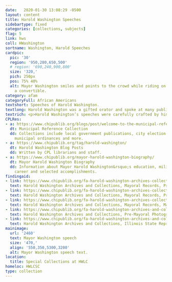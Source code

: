 ```yaml
---
date:   2020-01-30 13:08:29 -0500
layout: content
title: Harold Washington Speeches
sidebartype: fixed
categories: [collections, subjects]
flag: 5
link: hws
coll: HWashington
sortname: Washington, Harold Speeches
cardpic:
  pic: '30'
  region: '950,280,650,500'
  # region: '690,240,900,800'
  size: '320,'
  pich: 250px
  pos: 75% 40%
  alt: Mayor Washington smiles and points to the crowd while riding on the back of
    a convertible.
category: afam
categoryFull: African Americans
textshort: Speeches of Harold Washington.
textlong: Harold Washington was a gifted orator and spoke at many public and private events, especially during his mayoral administration, 1983-1987. While audio recordings of his speeches are scarce, many of the original scripts survive.  
textrich: <p>Harold Washington’s speeches were carefully crafted by him and his Press Office to convey political goals to his audience and to drum up support. He spoke at many important events including the annual <a href=https://cdm16818.contentdm.oclc.org/digital/collection/HWashington/search/searchterm/state%20of%20the%20city/field/title/mode/exact/conn/and/order/nosort/ad/asc">State of the City</a> address, the <a href="https://cdm16818.contentdm.oclc.org/digital/collection/HWashington/search/searchterm/conference%20of%20mayors/field/title/mode/exact/conn/and/order/nosort/ad/asc">U.S. Conference of Mayors</a>, <a href="https://cdm16818.contentdm.oclc.org/digital/collection/HWashington/search/searchterm/neighborhood%20forum/field/title/mode/exact/conn/and/order/nosort/ad/asc">neighborhood forums</a> and <a href="https://cdm16818.contentdm.oclc.org/digital/collection/HWashington/search/searchterm/black%20history%20month/field/title/mode/exact/conn/and/order/nosort/ad/asc">Black History Month celebrations</a>. Topics covered are wide-ranging and include city budgets, anti-gang initiatives, Black history, racial discrimination, economics, housing, transportation and many others.</p><p>The original speech scripts in this digital collection, as well as other speech scripts, are housed in Special Collections at the Harold Washington Library Center.</p>
CPLRes:
- a: https://www.chipublib.org/blogs/post/welcome-to-the-municipal-reference-collection/
  dt: Municipal Reference Collection
  dd: Collections include local government publications, city election results, maps,
    municipal ordinances and more.
- a: https://www.chipublib.org/tag/harold-washington/
  dt: Harold Washington Blog Posts
  dd: Written by CPL librarians and staff.
- a: https://www.chipublib.org/mayor-harold-washington-biography/
  dt: Mayor Harold Washington Biography
  dd: Information about Mayor Harold Washington&rsquo;s education, military service,
    career and selected accomplishments.
findingaid:
- link: https://www.chipublib.org/fa-harold-washington-archives-collections-mayoral-records-press-office-records/
  text: Harold Washington Archives and Collections, Mayoral Records, Press Office Records Finding Aid
- link: https://www.chipublib.org/fa-harold-washington-archives-collections-mayoral-records-press-office-photographs/
  text: Harold Washington Archives and Collections, Mayoral Records, Press Office Photographs Finding Aid
- link: https://www.chipublib.org/fa-harold-washington-archives-collections-mayoral-campaign-records/
  text: Harold Washington Archives and Collections, Mayoral Records, Mayoral Campaign Records Finding Aid
- link: https://www.chipublib.org/fa-harold-washington-archives-and-collections-pre-mayoral-photograph-collection/
  text: Harold Washington Archives and Collections, Pre-Mayoral Photograph Collection
- link: https://www.chipublib.org/fa-harold-washington-archives-and-collections-illinois-state-representative-records/
  text: Harold Washington Archives and Collections, Illinois State Representative Records  
mainimage:
  url: '2460'
  text: Mayor Washington speech
  size: '470,'
  align: '550,350,5300,3200'
  alt: Mayor Washington speech text.
location:
  title: Special Collections at HWLC
homeloc: HWLCSC
type: collection
---
```

